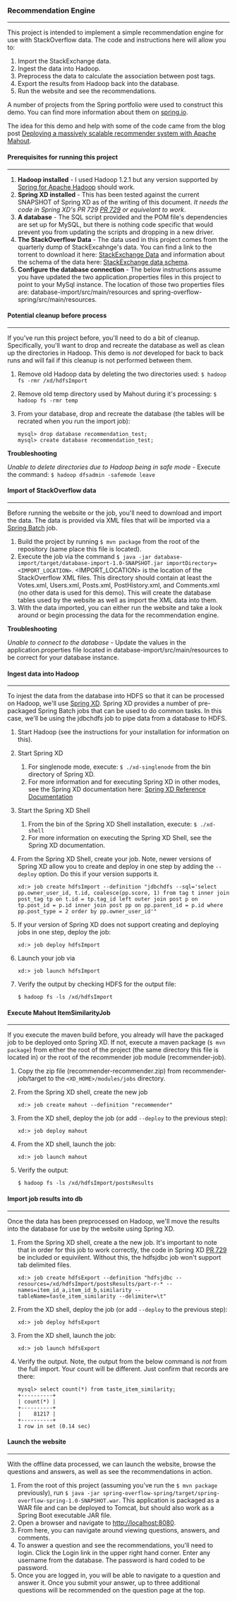 ### Recommendation Engine
---
This project is intended to implement a simple recommendation engine for use with StackOverflow data.  The code and instructions here will allow you to:

1. Import the StackExchange data.
2. Ingest the data into Hadoop.
3. Preprocess the data to calculate the association between post tags.
4. Export the results from Hadoop back into the database.
5. Run the website and see the recommendations.

A number of projects from the Spring portfolio were used to construct this demo.  You can find more information about them on [spring.io](http://spring.io).

The idea for this demo and help with some of the code came from the blog post [Deploying a massively scalable recommender system with Apache Mahout](http://ssc.io/deploying-a-massively-scalable-recommender-system-with-apache-mahout/).

#### Prerequisites for running this project
---
1. **Hadoop installed** - I used Hadoop 1.2.1 but any version supported by [Spring for Apache Hadoop](http://projects.spring.io/spring-hadoop/) should work.
2. **Spring XD installed** - This has been tested against the current SNAPSHOT of Spring XD as of the writing of this document.  *It needs the code in Spring XD's PR 729 [PR 729](https://github.com/spring-projects/spring-xd/pull/729) or equivelant to work*.
3. **A database** - The SQL script provided and the POM file's dependencies are set up for MySQL, but there is nothing code specific that would prevent you from updating the scripts and dropping in a new driver.
4. **The StackOverflow Data** - The data used in this project comes from the quarterly dump of StackExcahnge's data.  You can find a link to the torrent to download it here: [StackExchange Data](https://archive.org/details/stackexchange) and information about the schema of the data here: [StackExchange data schema](http://meta.stackoverflow.com/questions/2677/database-schema-documentation-for-the-public-data-dump-and-sede).
5. **Configure the database connection** - The below instructions assume you have updated the two application.properties files in this project to point to your MySql instance.  The location of those two properties files are: database-import/src/main/resources and spring-overflow-spring/src/main/resources.

#### Potential cleanup before process
---
If you've run this project before, you'll need to do a bit of cleanup.  Specifically, you'll want to drop and recreate the database as well as clean up the directories in Hadoop.  This demo is *not* developed for back to back runs and will fail if this cleanup is not performed between them.

1. Remove old Hadoop data by deleting the two directories used: `$ hadoop fs -rmr /xd/hdfsImport`
2. Remove old temp directory used by Mahout during it's processing: `$ hadoop fs -rmr temp`
3. From your database, drop and recreate the database (the tables will be recrated when you run the import job): 

    ```
    mysql> drop database recommendation_test;
    mysql> create database recommendation_test;    
    ```
    
**Troubleshooting**

*Unable to delete directories due to Hadoop being in safe mode* - Execute the command: `$ hadoop dfsadmin -safemode leave`

#### Import of StackOverflow data
---
Before running the website or the job, you'll need to download and import the data.  The data is provided via XML files that will be imported via a [Spring Batch](http://spring.io/projects/spring-batch) job.

1. Build the project by running `$ mvn package` from the root of the repository (same place this file is located).
2. Execute the job via the command `$ java -jar database-import/target/database-import-1.0-SNAPSHOT.jar importDirectory=<IMPORT_LOCATION>`.  <IMPORT_LOCATION> is the location of the StackOverflow XML files.  This directory should contain at least the Votes.xml, Users.xml, Posts.xml, PostHistory.xml, and Comments.xml (no other data is used for this demo).  This will create the database tables used by the website as well as import the XML data into them.
3. With the data imported, you can either run the website and take a look around or begin processing the data for the recommendation engine.

**Troubleshooting**

*Unable to connect to the database* - Update the values in the application.properties file located in database-import/src/main/resources to be correct for your database instance.

#### Ingest data into Hadoop
---
To injest the data from the database into HDFS so that it can be processed on Hadoop, we'll use [Spring XD](http://spring.io/projects/spring-xd).  Spring XD provides a number of pre-packaged Spring Batch jobs that can be used to do common tasks.  In this case, we'll be using the jdbchdfs job to pipe data from a database to HDFS.

1. Start Hadoop (see the instructions for your installation for information on this).
2. Start Spring XD
	1. For singlenode mode, execute: `$ ./xd-singlenode` from the bin directory of Spring XD.
	2. For more information and for executing Spring XD in other modes, see the Spring XD documentation here: [Spring XD Reference Documentation](http://docs.spring.io/spring-xd)
3. Start the Spring XD Shell
	1. From the bin of the Spring XD Shell installation, execute: `$ ./xd-shell`
	2. For more information on executing the Spring XD Shell, see the Spring XD documentation.
4. From the Spring XD Shell, create your job.  Note, newer versions of Spring XD allow you to create and deploy in one step by adding the `--deploy` option.  Do this if your version supports it. 

    ```
    xd:> job create hdfsImport --definition "jdbchdfs --sql='select pp.owner_user_id, t.id, coalesce(pp.score, 1) from tag t inner join post_tag tp on t.id = tp.tag_id left outer join post p on tp.post_id = p.id inner join post pp on pp.parent_id = p.id where pp.post_type = 2 order by pp.owner_user_id'"
    ```
5. If your version of Spring XD does not support creating and deploying jobs in one step, deploy the job:

    ```
    xd:> job deploy hdfsImport
    ```
6. Launch your job via

    ```
    xd:> job launch hdfsImport
    ```
7. Verify the output by checking HDFS for the output file:

    ```
    $ hadoop fs -ls /xd/hdfsImport
    ```

#### Execute Mahout ItemSimilarityJob
---
If you execute the maven build before, you already will have the packaged job to be deployed onto Spring XD.  If not, execute a maven package (`$ mvn package`) from either the root of the project (the same directory this file is located in) or the root of the recommender job module (recommender-job).

1. Copy the zip file (recommender-recommender.zip) from recommender-job/target to the `<XD_HOME>/modules/jobs` directory.
2. From the Spring XD shell, create the new job

    ```
    xd:> job create mahout --definition "recommender"
    ```
3. From the XD shell, deploy the job (or add `--deploy` to the previous step):

    ```
    xd:> job deploy mahout
    ```
4. From the XD shell, launch the job:

    ```
    xd:> job launch mahout
    ```
5. Verify the output:

    ```
    $ hadoop fs -ls /xd/hdfsImport/postsResults
    ```

#### Import job results into db
---
Once the data has been preprocessed on Hadoop, we'll move the results into the database for use by the website using Spring XD.

1. From the Spring XD shell, create a the new job.  It's important to note that in order for this job to work correctly, the code in Spring XD [PR 729](https://github.com/spring-projects/spring-xd/pull/729) be included or equivilent.  Without this, the hdfsjdbc job won't support tab delimited files.

    ```
    xd:> job create hdfsExport --definition "hdfsjdbc --resources=/xd/hdfsImport/postsResults/part-r-* --names=item_id_a,item_id_b,similarity --tableName=taste_item_similarity --delimiter=\t"
    ```
2. From the XD shell, deploy the job (or add `--deploy` to the previous step):

    ```
    xd:> job deploy hdfsExport
    ```
3. From the XD shell, launch the job:

    ```
    xd:> job launch hdfsExport
    ```
4. Verify the output.  Note, the output from the below command is *not* from the full import.  Your count will be different.  Just confirm that records are there:

    ```
    mysql> select count(*) from taste_item_similarity;
    +----------+
    | count(*) |
    +----------+
    |    81217 |
    +----------+
    1 row in set (0.14 sec)
     ```

#### Launch the website
---
With the offline data processed, we can launch the website, browse the questions and answers, as well as see the recommendations in action.

1. From the root of this project (assuming you've run the `$ mvn package` previously), run `$ java -jar spring-overflow-spring/target/spring-overflow-spring-1.0-SNAPSHOT.war`.  This application is packaged as a WAR file and can be deployed to Tomcat, but should also work as a Spring Boot executable JAR file.
2. Open a browser and navigate to [http://localhost:8080](http://localhost:8080).
3. From here, you can navigate around viewing questions, answers, and comments.
4. To answer a question and see the recommendations, you'll need to login.  Click the Login link in the upper right hand corner.  Enter any username from the database.  The password is hard coded to be password.
5. Once you are logged in, you will be able to navigate to a question and answer it.  Once you submit your answer, up to three additional questions will be recommended on the question page at the top.

